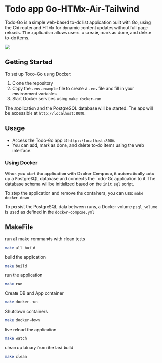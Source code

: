 # Todo app Go-HTMx-Air-Tailwind

Todo-Go is a simple web-based to-do list application built with Go, using the Chi router and HTMx for dynamic content updates without full page reloads. The application allows users to create, mark as done, and delete to-do items. 

![](https://i.imgur.com/4HPp8n0.png)

## Getting Started

To set up Todo-Go using Docker:
1. Clone the repository
2. Copy the `.env.example` file to create a `.env` file and fill in your environment variables
3. Start Docker services using `make docker-run`

The application and the PostgreSQL database will be started. The app will be accessible at `http://localhost:8080`.

## Usage

- Access the Todo-Go app at `http://localhost:8080`.
- You can add, mark as done, and delete to-do items using the web interface.

### Using Docker
When you start the application with Docker Compose, it automatically sets up a PostgreSQL database and connects the Todo-Go application to it. The database schema will be initialized based on the `init.sql` script.

To stop the application and remove the containers, you can use: `make docker-down`

To persist the PostgreSQL data between runs, a Docker volume `psql_volume` is used as defined in the `docker-compose.yml`

## MakeFile

run all make commands with clean tests
```bash
make all build
```

build the application
```bash
make build
```

run the application
```bash
make run
```

Create DB and App container
```bash
make docker-run
```

Shutdown containers
```bash
make docker-down
```

live reload the application
```bash
make watch
```

clean up binary from the last build
```bash
make clean
```